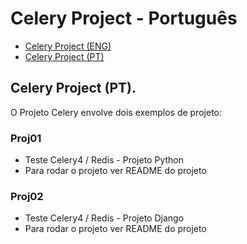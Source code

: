 # Celery Project - Português
- [Celery Project (ENG)](https://github.com/alclopes/projCelery/blob/master/README.md)
- [Celery Project (PT)](#pt)

## Celery Project (PT).
O Projeto Celery envolve dois exemplos de projeto:
 
### Proj01
* Teste Celery4 / Redis - Projeto Python 
* Para rodar o projeto ver README do projeto

### Proj02
* Teste Celery4 / Redis - Projeto Django 
* Para rodar o projeto ver README do projeto
